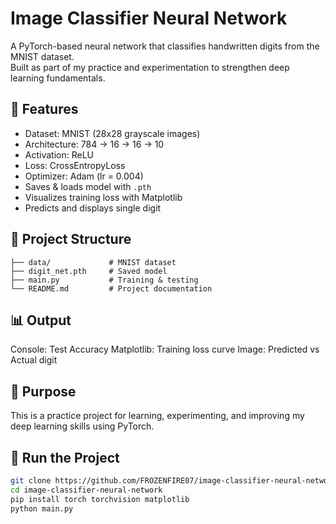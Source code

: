 # Image Classifier Neural Network  

A PyTorch-based neural network that classifies handwritten digits from the MNIST dataset.  
Built as part of my practice and experimentation to strengthen deep learning fundamentals.  

## 📌 Features  
- Dataset: MNIST (28x28 grayscale images)  
- Architecture: 784 → 16 → 16 → 10  
- Activation: ReLU  
- Loss: CrossEntropyLoss  
- Optimizer: Adam (lr = 0.004)  
- Saves & loads model with `.pth`  
- Visualizes training loss with Matplotlib  
- Predicts and displays single digit  

## 📂 Project Structure

```plaintext
├── data/             # MNIST dataset
├── digit_net.pth     # Saved model
├── main.py           # Training & testing
└── README.md         # Project documentation
```


## 📊 Output
Console: Test Accuracy
Matplotlib: Training loss curve
Image: Predicted vs Actual digit

## 🧠 Purpose

This is a practice project for learning, experimenting, and improving my deep learning skills using PyTorch.

## 🚀 Run the Project  
```bash
git clone https://github.com/FROZENFIRE07/image-classifier-neural-network.git
cd image-classifier-neural-network
pip install torch torchvision matplotlib
python main.py 

